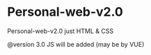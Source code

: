 # Personal-web-v2.0
Personal-web-v2.0
just HTML & CSS

@version 3.0 JS will be added (may be by VUE)
